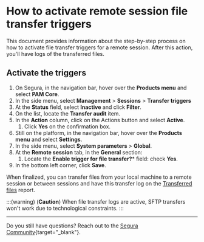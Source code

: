 # How to activate remote session file transfer triggers

This document provides information about the step-by-step process on how to activate file transfer triggers for a remote session. After this action, you'll have logs of the transferred files.

## Activate the triggers

1. On Segura, in the navigation bar, hover over the **Products menu** and select **PAM Core**.
2. In the side menu, select **Management** >  **Sessions** > **Transfer triggers**
3. At the **Status** field, select **Inactive** and click **Filter**.
4. On the list, locate the **Transfer audit** item.
5. In the **Action** column, click on the Actions button and select **Active**.
    1. Click **Yes** on the confirmation box.
6. Still on the platform, in the navigation bar, hover over the **Products menu** and select **Settings**.
7. In the side menu, select **System parameters** > **Global**.
8. At the **Remote session** tab, in the **General** section:
    1. Locate the **Enable trigger for file transfer?*** field: check **Yes**. 
9. In the bottom left corner, click **Save**.

When finalized, you can transfer files from your local machine to a remote session or between sessions and have this transfer log on the [Transferred files](/v4/docs/pam-session-transferred-files) report.


:::(warning) (**Caution**)
When file transfer logs are active, SFTP transfers won't work due to technological constraints.
:::

---
Do you still have questions? Reach out to the [Segura Community](https://community.Segura.io/){target="_blank"}.
